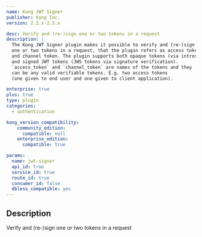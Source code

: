 ```yaml
---
name: Kong JWT Signer
publisher: Kong Inc.
version: 2.2.x-2.5.x

desc: Verify and (re-)sign one or two tokens in a request
description: |
  The Kong JWT Signer plugin makes it possible to verify and (re-)sign
  one or two tokens in a request, that the plugin refers as access token
  and channel token. The plugin supports both opaque tokens (via introspection)
  and signed JWT tokens (JWS tokens via signature verification).
  `access_token` and `channel_token` are names of the tokens and they
  can be any valid verifiable tokens. E.g. two access tokens
  (one given to end user and one given to client application).

enterprise: true
plus: true
type: plugin
categories:
  - authentication

kong_version_compatibility:
    community_edition:
      compatible: null
    enterprise_edition:
      compatible: true

params:
  name: jwt-signer
  api_id: true
  service_id: true
  route_id: true
  consumer_id: false
  dbless_compatible: yes
---
```


## Description 

Verify and (re-)sign one or two tokens in a request
